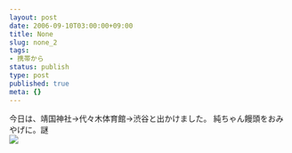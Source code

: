 ```yaml
---
layout: post
date: 2006-09-10T03:00:00+09:00
title: None
slug: none_2
tags:
- 携帯から
status: publish
type: post
published: true
meta: {}
---
```

<div class="caption">今日は、靖国神社→代々木体育館→渋谷と出かけました。
純ちゃん饅頭をおみやげに。謎 </div>
<div class="photo"><img src="http://wo.skr.jp/images/uploads/blog-photo-1157816435.13-0.jpg" /></div>
